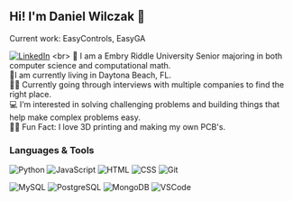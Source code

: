 ## Hi! I'm Daniel Wilczak 👋
Current work: EasyControls, EasyGA

[![LinkedIn](https://img.shields.io/badge/LinkedIn-0077B5?style=for-the-badge&logo=linkedin&logoColor=white)]([https://www.linkedin.com/in/alysha-gilliard-077aa2a8/](https://www.linkedin.com/in/danielwilczak/))
<br>
👋 I am a Embry Riddle University Senior majoring in both computer science and computational math.
<br>
📍I am currently living in Daytona Beach, FL.
<br>
👩‍🏫 Currently going through interviews with multiple companies to find the right place.
<br>
💻 I’m interested in solving challenging problems and building things that help make complex problems easy.
<br> 
🧘‍♀️ Fun Fact: I love 3D printing and making my own PCB's.


### Languages & Tools

![Python](https://img.shields.io/badge/Python-3776AB?style=plastic&logo=python&logoColor=white)
![JavaScript](https://img.shields.io/badge/JavaScript-F7DF1E?style=plastic&logo=javascript&logoColor=black)
![HTML](https://img.shields.io/badge/HTML5-E34F26?style=plastic&logo=html5&logoColor=white)
![CSS](https://img.shields.io/badge/CSS3-1572B6?style=plastic&logo=css3&logoColor=white)
![Git](https://img.shields.io/badge/Git%20-%23F05033.svg?style=plastic&logo=git&logoColor=white)

![MySQL](https://img.shields.io/badge/MySQL-%2300f.svg?style=plastic&logo=mysql&logoColor=white)
![PostgreSQL](https://img.shields.io/badge/PostgreSQL-%23316192.svg??style=plastic&logo=postgresql&logoColor=white)
![MongoDB](https://img.shields.io/badge/MongoDB-%234ea94b.svg??style=plastic&logo=mongodb&logoColor=white)
![VSCode](https://img.shields.io/badge/VS%20Code%20-%23007ACC.svg?style=plastic&logo=visual-studio-code&logoColor=white)
